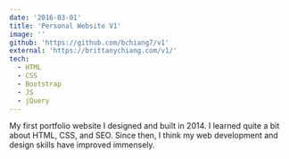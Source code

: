 ```yaml
---
date: '2016-03-01'
title: 'Personal Website V1'
image: ''
github: 'https://github.com/bchiang7/v1'
external: 'https://brittanychiang.com/v1/'
tech:
  - HTML
  - CSS
  - Bootstrap
  - JS
  - jQuery
---
```


My first portfolio website I designed and built in 2014. I learned quite a bit about HTML, CSS, and SEO. Since then, I think my web development and design skills have improved immensely.
